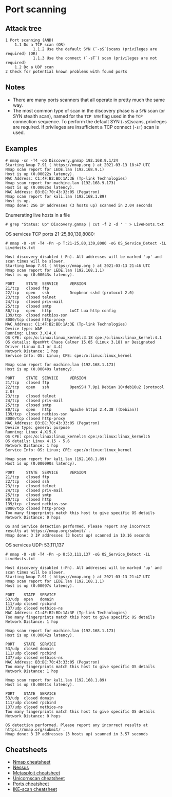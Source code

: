 # Port scanning

## Attack tree

```text
1 Port scanning (AND)
    1.1 Do a TCP scan (OR)
            1.1.2 Use the default SYN (`-sS`)scans (privileges are required) (OR)
            1.1.3 Use the connect (`-sT`) scan (privileges are not required)
    1.2 Do a UDP scan
2 Check for potential known problems with found ports
```
## Notes

* There are many ports scanners that all operate in pretty much the same way. 
* The most common type of scan in the discovery phase is a `SYN` scan (or SYN stealth scan), named for the `TCP SYN` flag used in the `TCP` connection sequence. To perform the default SYN (`-sS`)scans, privileges are required. If privileges are insufficient a TCP connect (`-sT`) scan is used. 

## Examples

```
# nmap -sn -T4 -oG Discovery.gnmap 192.168.9.1/24  
Starting Nmap 7.91 ( https://nmap.org ) at 2021-03-13 18:47 UTC
Nmap scan report for LEDE.lan (192.168.9.1)
Host is up (0.00022s latency).
MAC Address: C1:4F:B2:BD:1A:3E (Tp-link Technologies)
Nmap scan report for machine.lan (192.168.9.173)
Host is up (0.00025s latency).
MAC Address: B3:BC:70:43:33:05 (Pegatron)
Nmap scan report for kali.lan (192.168.1.89)
Host is up.
Nmap done: 256 IP addresses (3 hosts up) scanned in 2.04 seconds
```

Enumerating live hosts in a file 

```
# grep "Status: Up" Discovery.gnmap | cut -f 2 -d ' ' > LiveHosts.txt  
```

OS services TCP ports 21-25,80,139,8080:

```
# nmap -O -sV -T4 -Pn -p T:21-25,80,139,8080 -oG OS_Service_Detect -iL LiveHosts.txt

Host discovery disabled (-Pn). All addresses will be marked 'up' and scan times will be slower.
Starting Nmap 7.91 ( https://nmap.org ) at 2021-03-13 21:46 UTC
Nmap scan report for LEDE.lan (192.168.1.1)
Host is up (0.00043s latency).

PORT     STATE  SERVICE     VERSION
21/tcp   closed ftp
22/tcp   open   ssh         Dropbear sshd (protocol 2.0)
23/tcp   closed telnet
24/tcp   closed priv-mail
25/tcp   closed smtp
80/tcp   open   http        LuCI Lua http config
139/tcp  closed netbios-ssn
8080/tcp closed http-proxy
MAC Address: C1:4F:B2:BD:1A:3E (Tp-link Technologies)
Device type: WAP
Running: Linux 3.X|4.X
OS CPE: cpe:/o:linux:linux_kernel:3.18 cpe:/o:linux:linux_kernel:4.1
OS details: OpenWrt Chaos Calmer 15.05 (Linux 3.18) or Designated Driver (Linux 4.1 or 4.4)
Network Distance: 1 hop
Service Info: OS: Linux; CPE: cpe:/o:linux:linux_kernel

Nmap scan report for machine.lan (192.168.1.173)
Host is up (0.00040s latency).

PORT     STATE  SERVICE     VERSION
21/tcp   closed ftp
22/tcp   open   ssh         OpenSSH 7.9p1 Debian 10+deb10u2 (protocol 2.0)
23/tcp   closed telnet
24/tcp   closed priv-mail
25/tcp   closed smtp
80/tcp   open   http        Apache httpd 2.4.38 ((Debian))
139/tcp  closed netbios-ssn
8080/tcp closed http-proxy
MAC Address: B3:BC:70:43:33:05 (Pegatron)
Device type: general purpose
Running: Linux 4.X|5.X
OS CPE: cpe:/o:linux:linux_kernel:4 cpe:/o:linux:linux_kernel:5
OS details: Linux 4.15 - 5.6
Network Distance: 1 hop
Service Info: OS: Linux; CPE: cpe:/o:linux:linux_kernel

Nmap scan report for kali.lan (192.168.1.89)
Host is up (0.000090s latency).

PORT     STATE  SERVICE     VERSION
21/tcp   closed ftp
22/tcp   closed ssh
23/tcp   closed telnet
24/tcp   closed priv-mail
25/tcp   closed smtp
80/tcp   closed http
139/tcp  closed netbios-ssn
8080/tcp closed http-proxy
Too many fingerprints match this host to give specific OS details
Network Distance: 0 hops

OS and Service detection performed. Please report any incorrect results at https://nmap.org/submit/ .
Nmap done: 3 IP addresses (3 hosts up) scanned in 10.16 seconds
```

OS services UDP: 53,111,137                                                                        

```
# nmap -O -sU -T4 -Pn -p U:53,111,137 -oG OS_Service_Detect -iL LiveHosts.txt

Host discovery disabled (-Pn). All addresses will be marked 'up' and scan times will be slower.
Starting Nmap 7.91 ( https://nmap.org ) at 2021-03-13 21:47 UTC
Nmap scan report for LEDE.lan (192.168.1.1)
Host is up (0.00097s latency).

PORT    STATE  SERVICE
53/udp  open   domain
111/udp closed rpcbind
137/udp closed netbios-ns
MAC Address: C1:4F:B2:BD:1A:3E (Tp-link Technologies)
Too many fingerprints match this host to give specific OS details
Network Distance: 1 hop

Nmap scan report for machine.lan (192.168.1.173)
Host is up (0.00042s latency).

PORT    STATE  SERVICE
53/udp  closed domain
111/udp closed rpcbind
137/udp closed netbios-ns
MAC Address: B3:BC:70:43:33:05 (Pegatron)
Too many fingerprints match this host to give specific OS details
Network Distance: 1 hop

Nmap scan report for kali.lan (192.168.1.89)
Host is up (0.00011s latency).

PORT    STATE  SERVICE
53/udp  closed domain
111/udp closed rpcbind
137/udp closed netbios-ns
Too many fingerprints match this host to give specific OS details
Network Distance: 0 hops

OS detection performed. Please report any incorrect results at https://nmap.org/submit/ .
Nmap done: 3 IP addresses (3 hosts up) scanned in 3.57 seconds
```
## Cheatsheets

* [Nmap cheatsheet](https://tymyrddin.github.io/cheatsheets/docs/scanning/Nmap-cheatsheet.html)
* [Nessus](https://tymyrddin.github.io/cheatsheets/docs/scanning/Nessus-cheatsheet.html)
* [Metasploit cheatsheet](https://assets.contentstack.io/v3/assets/blt36c2e63521272fdc/blt2666925c05bfae0c/5e34a63e07e2907e353a2f5b/metasploit-cheat-sheet-2.pdf)
* [Unicornscan cheatsheet](https://tymyrddin.github.io/cheatsheets/docs/scanning/Unicornscan-cheatsheet.html)
* [Ports cheatsheet](https://tymyrddin.github.io/cheatsheets/docs/scanning/Ports-cheatsheet.html)
* [IKE-scan cheatsheet](https://tymyrddin.github.io/cheatsheets/docs/scanning/IKE-scan-cheatsheet.html)
